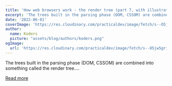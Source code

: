 ```yaml
---
title: 'How web browsers work - the render tree (part 7, with illustrations)💻 ⏳'
excerpt: 'The trees built in the parsing phase (DOM, CSSOM) are combined into something called the render tree....'
date: '2022-06-01'
coverImage: 'https://res.cloudinary.com/practicaldev/image/fetch/s--O5jw5gri--/c_imagga_scale,f_auto,fl_progressive,h_420,q_auto,w_1000/https://dev-to-uploads.s3.amazonaws.com/uploads/articles/ho8e984fnlt5ju1am74g.png'
author:
  name: Koders
  picture: "assets/blog/authors/koders.png"
ogImage:
  url: 'https://res.cloudinary.com/practicaldev/image/fetch/s--O5jw5gri--/c_imagga_scale,f_auto,fl_progressive,h_420,q_auto,w_1000/https://dev-to-uploads.s3.amazonaws.com/uploads/articles/ho8e984fnlt5ju1am74g.png'
---
```


The trees built in the parsing phase (DOM, CSSOM) are combined into something called the render tree....

[Read more](https://dev.to/arikaturika/how-web-browsers-work-the-render-tree-part-7-with-illustrations-24h3)
